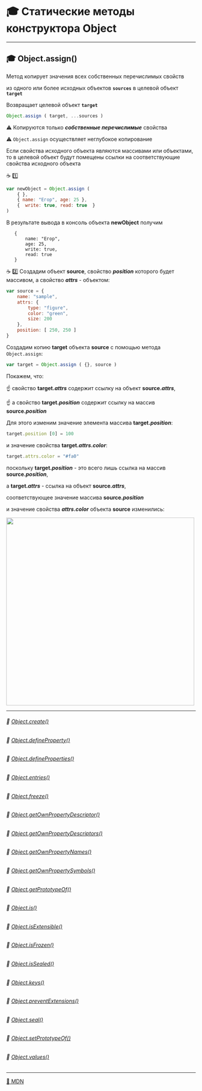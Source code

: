 # :mortar_board: Статические методы конструктора  Object
***
## :mortar_board: Object.assign()
Метод копирует значения всех собственных перечислимых свойств 

из одного или более исходных объектов  **`sources`**  в целевой объект **`target`**

Возвращает целевой объект **`target`**
```javascript
Object.assign ( target, ...sources )
```
:warning: Копируются только **_собственные перечислимые_** свойства

:warning: `Object.assign` осуществляет неглубокое копирование

Если свойства исходного объекта являются массивами или объектами, то в целевой объект будут помещены ссылки на соответствующие свойства исходного объекта

:coffee: :one:
```javascript
var newObject = Object.assign ( 
    { }, 
    { name: "Егор", age: 25 }, 
    {  write: true, read: true  } 
)
```
В результате вывода в консоль объекта **newObject** получим
```console
   { 
       name: "Егор",
       age: 25,
       write: true,
       read: true
   }
```
:coffee: :two:
Создадим объект **source**, свойство **_position_** которого будет массивом, а свойство **_attrs_** - объектом:
```javascript
var source = {
    name: "sample",
    attrs: {
        type: "figure",
        color: "green",
        size: 200
    },
    position: [ 250, 250 ]
}
```
Создадим копию  **target**  объекта **source** с помощью метода  `Object.assign`:
```javascript
var target = Object.assign ( {}, source )
```
Покажем, что: 

☝ свойство  **target._attrs_**  содержит ссылку на объект  **source._attrs_**,

☝ а свойство  **target._position_**  содержит ссылку на массив  **source._position_**

Для этого изменим значение элемента массива **target._position_**:
```javascript
target.position [0] = 100
```
и значение свойства **target._attrs_._color_**:
```javascript
target.attrs.color = "#fa0"
```
поскольку  **target._position_** - это всего лишь ссылка на массив **source._position_**,

а  **target._attrs_** - ссылка на объект **source._attrs_**,

соответствующее значение массива **source._position_** 

и значение свойства **_attrs_._color_** объекта **source** изменились:

<img src="https://lh6.googleusercontent.com/S2iEECu3Z_9URDjc_Pry-8fFDfqbXXZG4Cw3xkhbJRM6fgWg5cVRGlXQ9kJDLXyeOH6b7ss3fMl12js3kIaPd30vcgC_-iIcD2fkqAPzJW6NbtBC35PWJ_Y_zLSLn-6tmtjr-WS4xftSpxE" width="500"/>

***
###### :radio_button: <a href="Object.create">Object.create()</a>
###### :radio_button: <a href="Object.defineProperty">Object.defineProperty()</a>
###### :radio_button: <a href="Object.defineProperties">Object.defineProperties()</a>
###### :radio_button: <a href="Object.entries">Object.entries()</a>
###### :radio_button: <a href="">Object.freeze()</a>
###### :radio_button: <a href="Object.getOwnPropertyDescriptor">Object.getOwnPropertyDescriptor()</a>
###### :radio_button: <a href="Object.getOwnPropertyDescriptors">Object.getOwnPropertyDescriptors()</a>
###### :radio_button: <a href="Object.getOwnPropertyNames">Object.getOwnPropertyNames()</a>
###### :radio_button: <a href="">Object.getOwnPropertySymbols()</a>
###### :radio_button: <a href="">Object.getPrototypeOf()</a>
###### :radio_button: <a href="">Object.is()</a>
###### :radio_button: <a href="">Object.isExtensible()</a>
###### :radio_button: <a href="">Object.isFrozen()</a>
###### :radio_button: <a href="">Object.isSealed()</a>
###### :radio_button: <a href="Object.keys">Object.keys()</a>
###### :radio_button: <a href="">Object.preventExtensions()</a>
###### :radio_button: <a href="">Object.seal()</a>
###### :radio_button: <a href="">Object.setPrototypeOf()</a>
###### :radio_button: <a href="Object.values">Object.values()</a>

***
[:link: MDN](https://developer.mozilla.org/en-US/docs/Web/JavaScript/Reference/Global_Objects/Object)